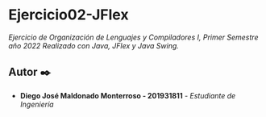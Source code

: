 # Ejercicio02-JFlex

_Ejercicio de Organización de Lenguajes y Compiladores I, Primer Semestre año 2022
Realizado con Java, JFlex y Java Swing._

## Autor ✒️

* **Diego José Maldonado Monterroso - 201931811** - *Estudiante de Ingeniería*
